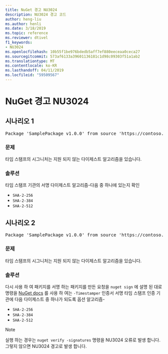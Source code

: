 ```yaml
---
title: NuGet 경고 NU3024
description: NU3024 경고 코드
author: heng-liu
ms.author: henli
ms.date: 3/18/2019
ms.topic: reference
ms.reviewer: dtivel
f1_keywords:
- NU3024
ms.openlocfilehash: 10b55f1be976bdedb5aff7ef880eeceaa0ceca27
ms.sourcegitcommit: 573af6133a39601136181c1d98c09303f51a1ab2
ms.translationtype: MT
ms.contentlocale: ko-KR
ms.lasthandoff: 04/11/2019
ms.locfileid: "59509567"
---
```

# <a name="nuget-warning-nu3024"></a>NuGet 경고 NU3024

## <a name="scenario-1"></a>시나리오 1

<pre>Package 'SamplePackage v1.0.0' from source 'https://contoso.com/index.json': The timestamp signature has an unsupported digest algorithm. The following algorithms are supported: : SHA-2-256, SHA-2-384, SHA-2-512.</pre>

### <a name="issue"></a>문제

타임 스탬프의 시그니처는 지원 되지 않는 다이제스트 알고리즘을 있습니다.


### <a name="solution"></a>솔루션

타임 스탬프 기관의 서명 다이제스트 알고리즘-다음 중 하나에 있는지 확인 
* `SHA-2-256`
* `SHA-2-384`
* `SHA-2-512`



## <a name="scenario-2"></a>시나리오 2

<pre>Package 'SamplePackage v1.0.0' from source 'https://contoso.com/index.json': The primary signature's timestamp signature has an unsupported digest algorithm.</pre>

### <a name="issue"></a>문제

타임 스탬프의 시그니처는 지원 되지 않는 다이제스트 알고리즘을 있습니다.


### <a name="solution"></a>솔루션

다시 사용 하 여 패키지를 서명 하는 패키지를 만든 요청을 `nuget sign` 에 설명 된 대로 명령을 [NuGet docs](https://docs.microsoft.com/en-us/nuget/create-packages/sign-a-package) 를 사용 하 여는 `-Timestamper` 인증서 서명 타임 스탬프 인증 기관에 다음 다이제스트 중 하나가 되도록 옵션 알고리즘-
* `SHA-2-256`
* `SHA-2-384`
* `SHA-2-512`


> [!Note]
> 실행 하는 경우는 `nuget verify -signatures` 명령을 NU3024 오류로 발생 합니다. 그렇지 않으면 NU3024 경고로 발생 합니다.